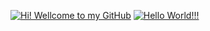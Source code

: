 [![Hi! Wellcome to my GitHub](https://i.im.ge/2022/09/17/12llDF.Hi-Wellcome-to-my-GitHub.png)](https://im.ge/i/12llDF)
[![Hello World!!!](https://i.im.ge/2022/09/17/12a3ex.Hello-World.png)](https://im.ge/i/12a3ex)
